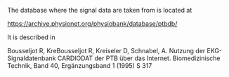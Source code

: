 The database where the signal data are taken from is located at 

https://archive.physionet.org/physiobank/database/ptbdb/

It is described in

Bousseljot R, KreBousseljot R, Kreiseler D, Schnabel, A. Nutzung der EKG-Signaldatenbank CARDIODAT der PTB über das Internet. Biomedizinische Technik, Band 40, Ergänzungsband 1 (1995) S 317 
